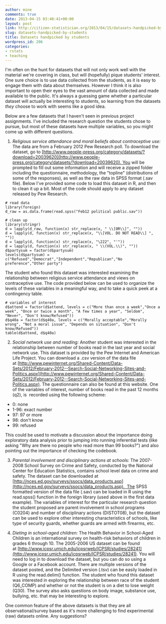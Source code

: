 ```yaml
---
author: mine
comments: true
date: 2013-04-15 03:40:41+00:00
layout: post
link: http://citizen-statistician.org/2013/04/15/datasets-handpicked-by-students/
slug: datasets-handpicked-by-students
title: Datasets handpicked by students
wordpress_id: 206
categories:
- rstats
- teaching
---
```


I'm often on the hunt for datasets that will not only work well with the material we're covering in class, but will (hopefully) pique students' interest. One sure choice is to use data collected from the students, as it is easy to engage them with data about themselves. However I think it is also important to open their eyes to the vast amount of data collected and made available to the public. It's always a guessing game whether a particular dataset will actually be interesting to students, so learning from the datasets _they_ choose to work with seems like a good idea.

Below are a few datasets that I haven't seen in previous project assignments. I've included the research question the students chose to pursue, but most of these datasets have multiple variables, so you might come up with different questions.

1. _Religious service attendance and moral beliefs about contraceptive use:_ The data are from a February 2012 Pew Research poll. To download the dataset, go to [http://www.people-press.org/category/datasets/?download=20039620](http://www.people-press.org/category/datasets/?download=20039620). You will be prompted to fill out some information and will receive a zipped folder including the questionnaire, methodology, the "topline" (distributions of some of the responses), as well as the raw data in SPSS format (.sav file). Below I've provided some code to load this dataset in R, and then to clean it up a bit. Most of the code should apply to any dataset released by Pew Research.

```
# read data
library(foreign)
d_raw = as.data.frame(read.spss("Feb12 political public.sav"))

# clean up
library(stringr)
d = lapply(d_raw, function(x) str_replace(x, " \\[OR\\]", ""))
d = lapply(d, function(x) str_replace(x, "\\[VOL. DO NOT READ\\] ", ""))
d = lapply(d, function(x) str_replace(x, "\222", "'"))
d = lapply(d, function(x) str_replace(x, " \\(VOL.\\)", ""))
d$partysum = factor(d$partysum)
levels(d$partysum) = c("Refused","Democrat","Independent","Republican","No preference","Other party")
```

The student who found this dataset was interested examining the relationship between religious service attendance and views on contraceptive use. The code provided below can be used to organize the levels of these variables in a meaningful way, and to take a quick peek at a contingency table.

```
# variables of interest
d$attend = factor(d$attend, levels = c("More than once a week","Once a week", "Once or twice a month", "A few times a year", "Seldom", "Never", "Don't know/Refused"))
d$q40a = factor(d$q40a, levels = c("Morally acceptable","Morally wrong", "Not a moral issue", "Depends on situation", "Don't know/Refused"))
table(d$attend, d$q40a)
```

2. _Social network use and reading:_ Another student was interested in the relationship between number of books read in the last year and social network use. This dataset is provided by the Pew Internet and American Life Project. You can download a .csv version of the data file at [http://www.pewinternet.org/Shared-Content/Data-Sets/2012/February-2012--Search-Social-Networking-Sites-and-Politics.aspx](http://www.pewinternet.org/Shared-Content/Data-Sets/2012/February-2012--Search-Social-Networking-Sites-and-Politics.aspx). The questionnaire can also be found at this website. One of the variables of interest, number of books read in the past 12 months (q2), is  recorded using the following scheme:
	
  * 0: none
  * 1-96: exact number
  * 97: 97 or more
  * 98: don't know
  * 99: refused

This could be used to motivate a discussion about the importance doing exploratory data analysis prior to jumping into running inferential tests (like asking "Why are there no people who read more than 99 books?") and also pointing out the importance of checking the codebook.

3. _Parental involvement and disciplinary actions at schools:_ The 2007-2008 School Survey on Crime and Safety, conducted by the National Center for Education Statistics, contains school level data on crime and safety. The dataset can be downloaded at [http://nces.ed.gov/surveys/ssocs/data_products.asp](http://nces.ed.gov/surveys/ssocs/data_products.asp).  The SPSS formatted version of the data file (.sav) can be loaded in R using the read.spss() function in the foreign library (used above in the first data example). The variables of interest for the particular research question the student proposed are parent involvement in school programs (C0204) and number of disciplinary actions (DISTOT08), but the dataset can be used to explore other interesting characteristics of schools, like type of security guards, whether guards are armed with firearms, etc.

4. _Dieting in school-aged children:_ The Health Behavior in School-Aged Children is an international survey on health-risk behaviors of children in grades 6 through 10. The 2005-2006 US dataset can be found at [http://www.icpsr.umich.edu/icpsrweb/ICPSR/studies/28241](http://www.icpsr.umich.edu/icpsrweb/ICPSR/studies/28241). You will need to log in to download the dataset, but you can do so using a Google or a Facebook account. There are multiple versions of the dataset posted, and the Delimited version (.tsv) can be easily loaded in R using the read.delim() function. The student who found this dataset was interested in exploring the relationship between race of the student (Q6_COMP) and whether or not the student is on a diet to lose weight (Q30). The survey also asks questions on body image, substance use, bullying, etc. that may be interesting to explore.

One common feature of the above datasets is that they are all observational/survey based as it's more challenging to find experimental (raw) datasets online. Any suggestions?
